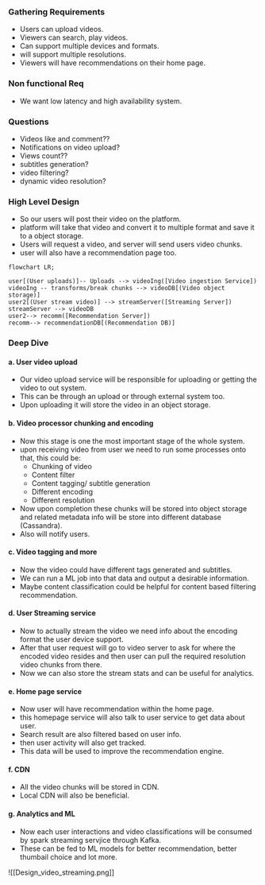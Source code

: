 

### Gathering Requirements

* Users can upload videos.
* Viewers can search, play videos.
* Can support multiple devices and formats. 
* will support multiple resolutions.
* Viewers will have recommendations on their home page.

### Non functional Req
* We want low latency and high availability system.

### Questions

* Videos like and comment??
* Notifications on video upload?
* Views count??
* subtitles generation?
* video filtering?
* dynamic video resolution?


### High Level Design

* So our users will post their video on the platform.
* platform will take that video and convert it to multiple format and save it to a object storage.
* Users will request a video, and server will send users video chunks.
* user will also have a recommendation page too.

```mermaid
flowchart LR;

user[(User uploads)]-- Uploads --> videoIng([Video ingestion Service])
videoIng -- transforms/break chunks --> videoDB[(Video object storage)]
user2[(User stream video)] --> streamServer([Streaming Server])
streamServer --> videoDB
user2--> recomm([Recommendation Server])
recomm--> recommendationDB[(Recommendation DB)]
```



### Deep Dive


#### a. User video upload
* Our video upload service will be responsible for uploading or getting the video to out system.
* This can be through an upload or through external system too.
* Upon uploading it will store the video in an object storage.

#### b. Video processor chunking and encoding
* Now this stage is one the most important stage of the whole system.
* upon receiving video from user we need to run some processes onto that, this could be:
	* Chunking of video
	* Content filter 
	* Content tagging/ subtitle generation
	* Different encoding 
	* Different resolution
* Now upon completion these chunks will be stored into object storage and related metadata info will be store into different database (Cassandra).
* Also will notify users.

#### c. Video tagging and more
* Now the video could have different tags generated and subtitles.
* We can run a ML job into that data and output a desirable information.
* Maybe content classification could be helpful for content based filtering recommendation.


#### d. User Streaming service
* Now to actually stream the video we need info about the encoding format the user device support.
* After that user request will go to video server to ask for where the encoded video resides and then user can pull the required resolution video chunks from there.
* Now we can also store the stream stats and can be useful for analytics.

#### e. Home page service
* Now user will have recommendation within the home page.
* this homepage service will also talk to user service to get data about user.
* Search result are also filtered based on user info.
* then user activity will also get tracked. 
* This data will be used to improve the recommendation engine.

#### f. CDN
* All the video chunks will be stored in CDN.
* Local CDN will also be beneficial.

#### g. Analytics and ML
* Now each user interactions and video classifications will be consumed by spark streaming servjice through Kafka.
* These can be fed to ML models for better recommendation, better thumbail choice and lot more.


![[Design_video_streaming.png]]